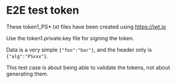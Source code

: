 # E2E test token

These token1_PS*.txt files have been created using https://jwt.io

Use the token1.private.key file for signing the token.

Data is a very simple `{"foo":"bar"}`, and the header only is `{"alg":"PSxxx"}`.

This test case is about being able to validate the tokens, not about generating them.
